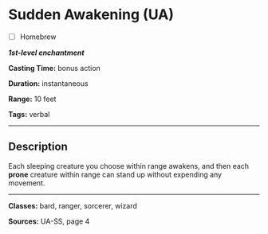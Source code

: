 # Sudden Awakening (UA)

- [ ] Homebrew

***1st-level enchantment***

**Casting Time:** bonus action

**Duration:** instantaneous

**Range:** 10 feet

**Tags:** verbal

---

## Description
Each sleeping creature you choose within range awakens, and then each **prone** creature within range can stand up without expending any movement.

---

**Classes:** bard, ranger, sorcerer, wizard

**Sources:** UA-SS, page 4
